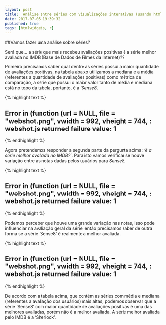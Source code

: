 ```yaml
---
layout: post
title:  Análise entre séries com visualizações interativas (usando htmlwidgets)
date: 2017-07-05 19:39:32
published: true
tags: [htmlwidgets, r]
---
```





##Vamos fazer uma análise sobre séries?

Será que...
  a série que mais recebeu avaliações positivas é a série melhor avaliada no IMDB (Base de Dados de Filmes da Internet)??


  Primeiro precisamos saber qual dentre as séries possui a maior quantidade de avaliações positivas, na tabela abaixo utilizamos a mediana e a média (referentes a quantidade de avaliações positivas) como métrica de comparação, a série que possui o maior valor tanto de média e mediana está no topo da tabela, portanto, é a '*Sense8*.
  

{% highlight text %}
## Error in (function (url = NULL, file = "webshot.png", vwidth = 992, vheight = 744, : webshot.js returned failure value: 1
{% endhighlight %}


Agora pretendemos responder a segunda parte da pergunta acima: *‘é a série melhor avaliada no IMDB?’*. Para isto vamos verificar se houve variação entre as notas dadas pelos usuários para *Sense8*.



{% highlight text %}
## Error in (function (url = NULL, file = "webshot.png", vwidth = 992, vheight = 744, : webshot.js returned failure value: 1
{% endhighlight %}


Podemos perceber que houve uma grande variação nas notas, isso pode influenciar na avaliação geral da série, então precisamos saber de outra forma se a série ‘Sense8’ é realmente a melhor avaliada. 



{% highlight text %}
## Error in (function (url = NULL, file = "webshot.png", vwidth = 992, vheight = 744, : webshot.js returned failure value: 1
{% endhighlight %}

De acordo com a tabela acima, que contém as séries com média e mediana (referentes a avaliação dos usuários) mais altas, podemos observar que a série ‘Sense8’ com maior quantidade de avaliações positivas é uma das melhores avaliadas, porém não é a melhor avaliada. A série melhor avaliada pelo IMDB é a ‘Sherlock’.
